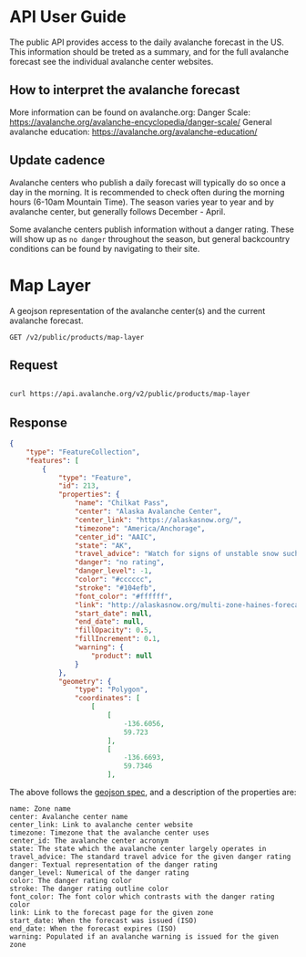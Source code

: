 # API User Guide

The public API provides access to the daily avalanche forecast in the US. This information should be treted as a summary, and for the full avalanche forecast see the individual avalanche center websites.

## How to interpret the avalanche forecast
More information can be found on avalanche.org:
Danger Scale: https://avalanche.org/avalanche-encyclopedia/danger-scale/
General avalanche education: https://avalanche.org/avalanche-education/

## Update cadence
Avalanche centers who publish a daily forecast will typically do so once a day in the morning. It is recommended to check often during the morning hours (6-10am Mountain Time). The season varies year to year and by avalanche center, but generally follows December - April.

Some avalanche centers publish information without a danger rating. These will show up as `no danger` throughout the season, but general backcountry conditions can be found by navigating to their site.

# Map Layer

A geojson representation of the avalanche center(s) and the current avalanche forecast.

`GET /v2/public/products/map-layer`

## Request
```bash

curl https://api.avalanche.org/v2/public/products/map-layer
```

## Response
```json
{
    "type": "FeatureCollection",
    "features": [
        {
            "type": "Feature",
            "id": 213,
            "properties": {
                "name": "Chilkat Pass",
                "center": "Alaska Avalanche Center",
                "center_link": "https://alaskasnow.org/",
                "timezone": "America/Anchorage",
                "center_id": "AAIC",
                "state": "AK",
                "travel_advice": "Watch for signs of unstable snow such as recent avalanches, cracking in the snow, and audible collapsing. Avoid traveling on or under similar slopes.",
                "danger": "no rating",
                "danger_level": -1,
                "color": "#cccccc",
                "stroke": "#104efb",
                "font_color": "#ffffff",
                "link": "http://alaskasnow.org/multi-zone-haines-forecasts/chilkat-pass-forecast/",
                "start_date": null,
                "end_date": null,
                "fillOpacity": 0.5,
                "fillIncrement": 0.1,
                "warning": {
                    "product": null
                }
            },
            "geometry": {
                "type": "Polygon",
                "coordinates": [
                    [
                        [
                            -136.6056,
                            59.723
                        ],
                        [
                            -136.6693,
                            59.7346
                        ],
```

The above follows the <a href='https://geojson.org/'>geojson spec</a>, and a description of the properties are:

    name: Zone name
    center: Avalanche center name
    center_link: Link to avalanche center website
    timezone: Timezone that the avalanche center uses
    center_id: The avalanche center acronym 
    state: The state which the avalanche center largely operates in
    travel_advice: The standard travel advice for the given danger rating
    danger: Textual representation of the danger rating
    danger_level: Numerical of the danger rating
    color: The danger rating color
    stroke: The danger rating outline color
    font_color: The font color which contrasts with the danger rating color
    link: Link to the forecast page for the given zone
    start_date: When the forecast was issued (ISO)
    end_date: When the forecast expires (ISO)
    warning: Populated if an avalanche warning is issued for the given zone


